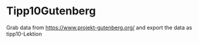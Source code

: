 # Tipp10Gutenberg
Grab data from https://www.projekt-gutenberg.org/ and export the data as tipp10-Lektion
